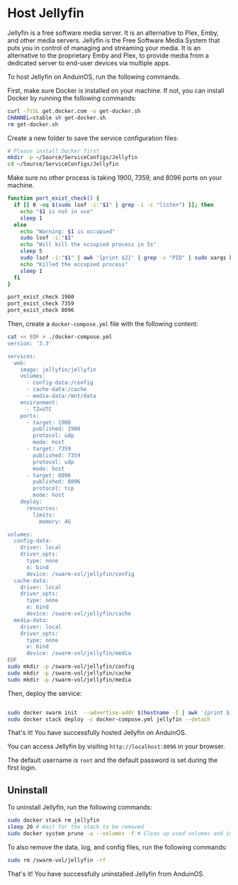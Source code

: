 # Host Jellyfin

Jellyfin is a free software media server. It is an alternative to Plex, Emby, and other media servers. Jellyfin is the Free Software Media System that puts you in control of managing and streaming your media. It is an alternative to the proprietary Emby and Plex, to provide media from a dedicated server to end-user devices via multiple apps.

To host Jellyfin on AnduinOS, run the following commands.

First, make sure Docker is installed on your machine. If not, you can install Docker by running the following commands:

```bash
curl -fsSL get.docker.com -o get-docker.sh
CHANNEL=stable sh get-docker.sh
rm get-docker.sh
```

Create a new folder to save the service configuration files:

```bash
# Please install Docker first
mkdir -p ~/Source/ServiceConfigs/Jellyfin
cd ~/Source/ServiceConfigs/Jellyfin
```

Make sure no other process is taking 1900, 7359, and 8096 ports on your machine.

```bash
function port_exist_check() {
  if [[ 0 -eq $(sudo lsof -i:"$1" | grep -i -c "listen") ]]; then
    echo "$1 is not in use"
    sleep 1
  else
    echo "Warning: $1 is occupied"
    sudo lsof -i:"$1"
    echo "Will kill the occupied process in 5s"
    sleep 5
    sudo lsof -i:"$1" | awk '{print $2}' | grep -v "PID" | sudo xargs kill -9
    echo "Killed the occupied process"
    sleep 1
  fi
}

port_exist_check 1900
port_exist_check 7359
port_exist_check 8096
```

Then, create a `docker-compose.yml` file with the following content:

```bash
cat << EOF > ./docker-compose.yml
version: '3.3' 

services:
  web:
    image: jellyfin/jellyfin
    volumes:
      - config-data:/config
      - cache-data:/cache
      - media-data:/mnt/data
    environment:
      - TZ=UTC
    ports:
      - target: 1900
        published: 1900
        protocol: udp
        mode: host
      - target: 7359
        published: 7359
        protocol: udp
        mode: host
      - target: 8096
        published: 8096
        protocol: tcp
        mode: host
    deploy:
      resources:
        limits:
          memory: 4G

volumes:
  config-data:
    driver: local
    driver_opts:
      type: none
      o: bind
      device: /swarm-vol/jellyfin/config
  cache-data:
    driver: local
    driver_opts:
      type: none
      o: bind
      device: /swarm-vol/jellyfin/cache
  media-data:
    driver: local
    driver_opts:
      type: none
      o: bind
      device: /swarm-vol/jellyfin/media
EOF
sudo mkdir -p /swarm-vol/jellyfin/config
sudo mkdir -p /swarm-vol/jellyfin/cache
sudo mkdir -p /swarm-vol/jellyfin/media
```

Then, deploy the service:

```bash

sudo docker swarm init  --advertise-addr $(hostname -I | awk '{print $1}')
sudo docker stack deploy -c docker-compose.yml jellyfin --detach
```

That's it! You have successfully hosted Jellyfin on AnduinOS.

You can access Jellyfin by visiting `http://localhost:8096` in your browser.

The default username is `root` and the default password is set during the first login.

## Uninstall

To uninstall Jellyfin, run the following commands:

```bash
sudo docker stack rm jellyfin
sleep 20 # Wait for the stack to be removed
sudo docker system prune -a --volumes -f # Clean up used volumes and images
```

To also remove the data, log, and config files, run the following commands:

```bash
sudo rm /swarm-vol/jellyfin -rf
```

That's it! You have successfully uninstalled Jellyfin from AnduinOS.
